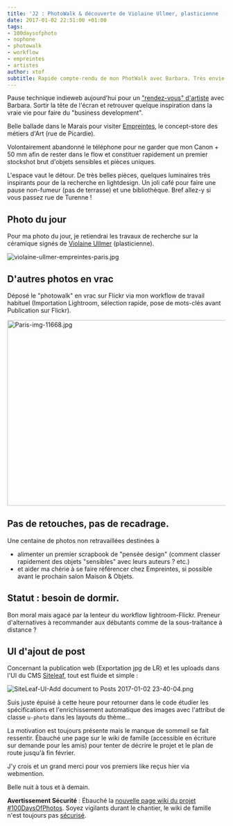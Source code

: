 ```yaml
---
title: 'J2 : PhotoWalk & découverte de Violaine Ullmer, plasticienne  (#100DaysOfPhotos)'
date: 2017-01-02 22:51:00 +01:00
tags:
- 100daysofphoto
- nophone
- photowalk
- workflow
- empreintes
- artistes
author: xtof
subtitle: Rapide compte-rendu de mon PhotWalk avec Barbara. Très envie de dormir.
---
```


Pause technique indieweb aujourd'hui pour un ["rendez-vous" d'artiste](https://www.amazon.fr/dp/B006H19H3M) avec Barbara. Sortir la tête de l'écran et retrouver quelque inspiration dans la vraie vie pour faire du "business development".

Belle ballade dans le Marais pour visiter [Empreintes](https://empreintes-paris.com/), le concept-store des métiers d'Art (rue de Picardie).

Volontairement abandonné le téléphone pour ne garder que mon Canon + 50 mm afin de rester dans le flow et constituer rapidement un premier stockshot brut d'objets sensibles et pièces uniques.

L'espace vaut le détour. De très belles pièces, quelques luminaires très inspirants pour de la recherche en lightdesign. Un joli café pour faire une pause non-fumeur (pas de terrasse) et une bibliothèque. Bref allez-y si vous passez rue de Turenne ! 

## Photo du jour 

Pour ma photo du jour, je retiendrai les travaux de recherche sur la céramique signés de <span class="h-card">[Violaine Ullmer](https://www.violaine-ulmer.com/)</span> (plasticienne). 

<span class="u-photo">![violaine-ullmer-empreintes-paris.jpg](/uploads/violaine-ullmer-empreintes-paris.jpg)</span>

## D'autres photos en vrac 

Déposé le "photowalk" en vrac sur Flickr via mon workflow de travail habituel (Importation Lightroom, sélection rapide, pose de mots-clés avant Publication sur Flickr). 

<a data-flickr-embed="true"  href="https://www.flickr.com/photos/christopheducamp/31247141433/in/album-72157678543781426/" title="Paris-img-11668.jpg"><img src="https://c2.staticflickr.com/1/456/31247141433_2271247f07_z.jpg" width="640" height="427" alt="Paris-img-11668.jpg"></a><script async src="//embedr.flickr.com/assets/client-code.js" charset="utf-8"></script>

## Pas de retouches, pas de recadrage. 

Une centaine de photos non retravaillées destinées à 
- alimenter un premier scrapbook de "pensée design" (comment classer rapidement des objets "sensibles" avec leurs auteurs ? etc.)  
- et aider ma chérie à se faire référencer chez Empreintes, si possible avant le prochain salon Maison & Objets.

## Statut : besoin de dormir. 

Bon moral mais agacé par la lenteur du workflow lightroom-Flickr. Preneur d'alternatives à recommander aux débutants comme de la sous-traitance à distance ? 

## UI d'ajout de post 

Concernant la publication web (Exportation jpg de LR) et les uploads dans l'UI du CMS [Siteleaf](https://siteleaf.com), tout est fluide et simple :

![SiteLeaf-UI-Add document to Posts 2017-01-02 23-40-04.png](/uploads/SiteLeaf-UI-Add%20document%20to%20Posts%202017-01-02%2023-40-04.png)

Suis juste épuisé à cette heure pour retourner dans le code étudier les spécifications et l'enrichissement automatique des images avec l'attribut de classe `u-photo` dans les layouts du thème... 

La motivation est toujours présente mais le manque de sommeil se fait ressentir. Ébauché une page sur le wiki de famille (accessible en écriture sur demande pour les amis) pour tenter de décrire le projet et le plan de route jusqu'à fin février.

J'y crois et un grand merci pour vos premiers like reçus hier via webmention. 

Belle nuit à tous et à demain.


**Avertissement Sécurité** : Ébauché la [nouvelle page wiki du projet #100DaysOfPhotos](http://ducamp.me/100DaysOfPhoto). Soyez vigilants durant le chantier, le wiki de famille n'est toujours pas [sécurisé](http://ducamp.me/Security). 











